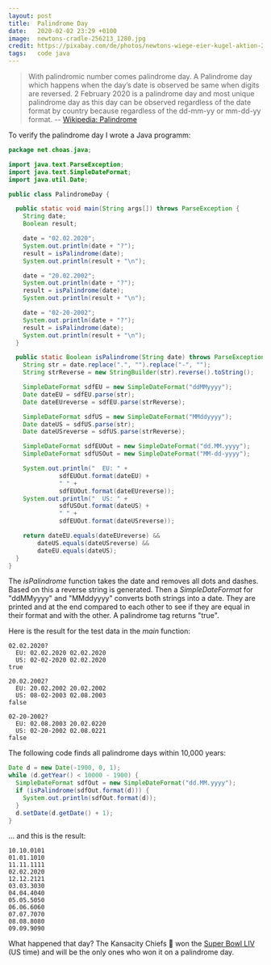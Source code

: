```yaml
---
layout: post
title:  Palindrome Day
date:   2020-02-02 23:29 +0100
image:  newtons-cradle-256213_1280.jpg
credit: https://pixabay.com/de/photos/newtons-wiege-eier-kugel-aktion-256213/
tags:   code java
---
```


> With palindromic number comes palindrome day. A Palindrome day which happens when the day’s date is observed be same when digits are reversed. 2 February 2020 is a palindrome day and most unique palindrome day as this day can be observed regardless of the date format by country because regardless of the dd-mm-yy or mm-dd-yy format. -- [Wikipedia: Palindrome](https://en.wikipedia.org/wiki/Palindrome#Numbers)

To verify the palindrome day I wrote a Java programm:

```java
package net.choas.java;

import java.text.ParseException;
import java.text.SimpleDateFormat;
import java.util.Date;

public class PalindromeDay {

  public static void main(String args[]) throws ParseException {
    String date;
    Boolean result;

    date = "02.02.2020";
    System.out.println(date + "?");
    result = isPalindrome(date);
    System.out.println(result + "\n");

    date = "20.02.2002";
    System.out.println(date + "?");
    result = isPalindrome(date);
    System.out.println(result + "\n");

    date = "02-20-2002";
    System.out.println(date + "?");
    result = isPalindrome(date);
    System.out.println(result + "\n");
  }

  public static Boolean isPalindrome(String date) throws ParseException {
    String str = date.replace(".", "").replace("-", "");
    String strReverse = new StringBuilder(str).reverse().toString();

    SimpleDateFormat sdfEU = new SimpleDateFormat("ddMMyyyy");
    Date dateEU = sdfEU.parse(str);
    Date dateEUreverse = sdfEU.parse(strReverse);

    SimpleDateFormat sdfUS = new SimpleDateFormat("MMddyyyy");
    Date dateUS = sdfUS.parse(str);
    Date dateUSreverse = sdfUS.parse(strReverse);

    SimpleDateFormat sdfEUOut = new SimpleDateFormat("dd.MM.yyyy");
    SimpleDateFormat sdfUSOut = new SimpleDateFormat("MM-dd-yyyy");

    System.out.println("  EU: " +
              sdfEUOut.format(dateEU) +
              " " +
              sdfEUOut.format(dateEUreverse));
    System.out.println("  US: " +
              sdfUSOut.format(dateUS) +
              " " +
              sdfEUOut.format(dateUSreverse));

    return dateEU.equals(dateEUreverse) &&
        dateUS.equals(dateUSreverse) &&
        dateEU.equals(dateUS);
  }
}
```

The _isPalindrome_ function takes the date and removes all dots and dashes. Based on this a reverse string is generated. Then a _SimpleDateFormat_ for "ddMMyyyy" and "MMddyyyy" converts both strings into a date. They are printed and at the end compared to each other to see if they are equal in their format and with the other. A palindrome tag returns "true".

Here is the result for the test data in the _main_ function:

```text
02.02.2020?
  EU: 02.02.2020 02.02.2020
  US: 02-02-2020 02.02.2020
true

20.02.2002?
  EU: 20.02.2002 20.02.2002
  US: 08-02-2003 02.08.2003
false

02-20-2002?
  EU: 02.08.2003 20.02.0220
  US: 02-20-2002 02.08.0221
false
```

The following code finds all palindrome days within 10,000 years:

```java
Date d = new Date(-1900, 0, 1);
while (d.getYear() < 10000 - 1900) {
  SimpleDateFormat sdfOut = new SimpleDateFormat("dd.MM.yyyy");
  if (isPalindrome(sdfOut.format(d))) {
    System.out.println(sdfOut.format(d));
  }
  d.setDate(d.getDate() + 1);
}
```

... and this is the result:

```text
10.10.0101
01.01.1010
11.11.1111
02.02.2020
12.12.2121
03.03.3030
04.04.4040
05.05.5050
06.06.6060
07.07.7070
08.08.8080
09.09.9090
```

What happened that day? The Kansacity Chiefs 🏈 won the [Super Bowl LIV](https://en.wikipedia.org/wiki/Super_Bowl_LIV) (US time) and will be the only ones who won it on a palindrome day.
